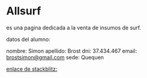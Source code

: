 # Allsurf

es una pagina dedicada a la venta de insumos de surf.

datos del alumno:

nombre: Simon 
apellido: Brost
dni: 37.434.467
email: brostsimon@gmail.com
sede: Quequen

[enlace de stackblitz:](https://stackblitz.com/~/github.com/brostsimon/seminario-Angular)